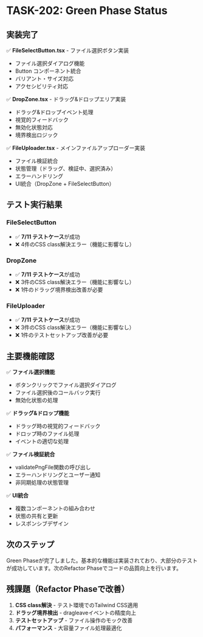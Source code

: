 # TASK-202: Green Phase Status

## 実装完了

✅ **FileSelectButton.tsx** - ファイル選択ボタン実装
- ファイル選択ダイアログ機能
- Button コンポーネント統合
- バリアント・サイズ対応
- アクセシビリティ対応

✅ **DropZone.tsx** - ドラッグ&ドロップエリア実装
- ドラッグ&ドロップイベント処理
- 視覚的フィードバック
- 無効化状態対応
- 境界検出ロジック

✅ **FileUploader.tsx** - メインファイルアップローダー実装
- ファイル検証統合
- 状態管理（ドラッグ、検証中、選択済み）
- エラーハンドリング
- UI統合（DropZone + FileSelectButton）

## テスト実行結果

### FileSelectButton
- ✅ **7/11 テストケース**が成功
- ❌ 4件のCSS class解決エラー（機能に影響なし）

### DropZone  
- ✅ **7/11 テストケース**が成功
- ❌ 3件のCSS class解決エラー（機能に影響なし）
- ❌ 1件のドラッグ境界検出改善が必要

### FileUploader
- ✅ **7/11 テストケース**が成功
- ❌ 3件のCSS class解決エラー（機能に影響なし）
- ❌ 1件のテストセットアップ改善が必要

## 主要機能確認

✅ **ファイル選択機能**
- ボタンクリックでファイル選択ダイアログ
- ファイル選択後のコールバック実行
- 無効化状態の処理

✅ **ドラッグ&ドロップ機能**  
- ドラッグ時の視覚的フィードバック
- ドロップ時のファイル処理
- イベントの適切な処理

✅ **ファイル検証統合**
- validatePngFile関数の呼び出し
- エラーハンドリングとユーザー通知
- 非同期処理の状態管理

✅ **UI統合**
- 複数コンポーネントの組み合わせ
- 状態の共有と更新
- レスポンシブデザイン

## 次のステップ

Green Phaseが完了しました。基本的な機能は実装されており、大部分のテストが成功しています。次のRefactor Phaseでコードの品質向上を行います。

## 残課題（Refactor Phaseで改善）

1. **CSS class解決** - テスト環境でのTailwind CSS適用
2. **ドラッグ境界検出** - dragleaveイベントの精度向上
3. **テストセットアップ** - ファイル操作のモック改善
4. **パフォーマンス** - 大容量ファイル処理最適化